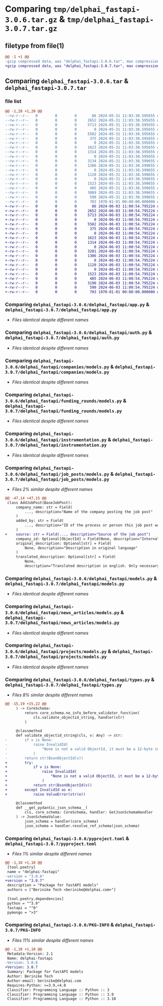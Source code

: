 # Comparing `tmp/delphai_fastapi-3.0.6.tar.gz` & `tmp/delphai_fastapi-3.0.7.tar.gz`

## filetype from file(1)

```diff
@@ -1 +1 @@
-gzip compressed data, was "delphai_fastapi-3.0.6.tar", max compression
+gzip compressed data, was "delphai_fastapi-3.0.7.tar", max compression
```

## Comparing `delphai_fastapi-3.0.6.tar` & `delphai_fastapi-3.0.7.tar`

### file list

```diff
@@ -1,20 +1,20 @@
--rw-r--r--   0        0        0       86 2024-05-31 11:03:38.595655 delphai_fastapi-3.0.6/delphai_fastapi/__init__.py
--rw-r--r--   0        0        0     2652 2024-05-31 11:03:38.595655 delphai_fastapi-3.0.6/delphai_fastapi/app.py
--rw-r--r--   0        0        0     5713 2024-05-31 11:03:38.595655 delphai_fastapi-3.0.6/delphai_fastapi/auth.py
--rw-r--r--   0        0        0        0 2024-05-31 11:03:38.595655 delphai_fastapi-3.0.6/delphai_fastapi/companies/__init__.py
--rw-r--r--   0        0        0     5582 2024-05-31 11:03:38.595655 delphai_fastapi-3.0.6/delphai_fastapi/companies/models.py
--rw-r--r--   0        0        0      375 2024-05-31 11:03:38.595655 delphai_fastapi-3.0.6/delphai_fastapi/decorators.py
--rw-r--r--   0        0        0        0 2024-05-31 11:03:38.595655 delphai_fastapi-3.0.6/delphai_fastapi/funding_rounds/__init__.py
--rw-r--r--   0        0        0     1623 2024-05-31 11:03:38.595655 delphai_fastapi-3.0.6/delphai_fastapi/funding_rounds/models.py
--rw-r--r--   0        0        0     1314 2024-05-31 11:03:38.595655 delphai_fastapi-3.0.6/delphai_fastapi/instrumentation.py
--rw-r--r--   0        0        0        0 2024-05-31 11:03:38.595655 delphai_fastapi-3.0.6/delphai_fastapi/job_posts/__init__.py
--rw-r--r--   0        0        0     3134 2024-05-31 11:03:38.599655 delphai_fastapi-3.0.6/delphai_fastapi/job_posts/models.py
--rw-r--r--   0        0        0     1386 2024-05-31 11:03:38.599655 delphai_fastapi-3.0.6/delphai_fastapi/models.py
--rw-r--r--   0        0        0        0 2024-05-31 11:03:38.599655 delphai_fastapi-3.0.6/delphai_fastapi/news_articles/__init__.py
--rw-r--r--   0        0        0     1120 2024-05-31 11:03:38.599655 delphai_fastapi-3.0.6/delphai_fastapi/news_articles/models.py
--rw-r--r--   0        0        0        0 2024-05-31 11:03:38.599655 delphai_fastapi-3.0.6/delphai_fastapi/projects/__init__.py
--rw-r--r--   0        0        0     1523 2024-05-31 11:03:38.599655 delphai_fastapi-3.0.6/delphai_fastapi/projects/models.py
--rw-r--r--   0        0        0      405 2024-05-31 11:03:38.599655 delphai_fastapi-3.0.6/delphai_fastapi/server.py
--rw-r--r--   0        0        0     3089 2024-05-31 11:03:38.599655 delphai_fastapi-3.0.6/delphai_fastapi/types.py
--rw-r--r--   0        0        0      590 2024-05-31 11:03:38.599655 delphai_fastapi-3.0.6/pyproject.toml
--rw-r--r--   0        0        0      703 1970-01-01 00:00:00.000000 delphai_fastapi-3.0.6/PKG-INFO
+-rw-r--r--   0        0        0       86 2024-06-03 11:00:54.795224 delphai_fastapi-3.0.7/delphai_fastapi/__init__.py
+-rw-r--r--   0        0        0     2652 2024-06-03 11:00:54.795224 delphai_fastapi-3.0.7/delphai_fastapi/app.py
+-rw-r--r--   0        0        0     5713 2024-06-03 11:00:54.795224 delphai_fastapi-3.0.7/delphai_fastapi/auth.py
+-rw-r--r--   0        0        0        0 2024-06-03 11:00:54.795224 delphai_fastapi-3.0.7/delphai_fastapi/companies/__init__.py
+-rw-r--r--   0        0        0     5582 2024-06-03 11:00:54.795224 delphai_fastapi-3.0.7/delphai_fastapi/companies/models.py
+-rw-r--r--   0        0        0      375 2024-06-03 11:00:54.795224 delphai_fastapi-3.0.7/delphai_fastapi/decorators.py
+-rw-r--r--   0        0        0        0 2024-06-03 11:00:54.795224 delphai_fastapi-3.0.7/delphai_fastapi/funding_rounds/__init__.py
+-rw-r--r--   0        0        0     1623 2024-06-03 11:00:54.795224 delphai_fastapi-3.0.7/delphai_fastapi/funding_rounds/models.py
+-rw-r--r--   0        0        0     1314 2024-06-03 11:00:54.795224 delphai_fastapi-3.0.7/delphai_fastapi/instrumentation.py
+-rw-r--r--   0        0        0        0 2024-06-03 11:00:54.795224 delphai_fastapi-3.0.7/delphai_fastapi/job_posts/__init__.py
+-rw-r--r--   0        0        0     3201 2024-06-03 11:00:54.795224 delphai_fastapi-3.0.7/delphai_fastapi/job_posts/models.py
+-rw-r--r--   0        0        0     1386 2024-06-03 11:00:54.795224 delphai_fastapi-3.0.7/delphai_fastapi/models.py
+-rw-r--r--   0        0        0        0 2024-06-03 11:00:54.795224 delphai_fastapi-3.0.7/delphai_fastapi/news_articles/__init__.py
+-rw-r--r--   0        0        0     1120 2024-06-03 11:00:54.795224 delphai_fastapi-3.0.7/delphai_fastapi/news_articles/models.py
+-rw-r--r--   0        0        0        0 2024-06-03 11:00:54.795224 delphai_fastapi-3.0.7/delphai_fastapi/projects/__init__.py
+-rw-r--r--   0        0        0     1523 2024-06-03 11:00:54.795224 delphai_fastapi-3.0.7/delphai_fastapi/projects/models.py
+-rw-r--r--   0        0        0      405 2024-06-03 11:00:54.795224 delphai_fastapi-3.0.7/delphai_fastapi/server.py
+-rw-r--r--   0        0        0     3190 2024-06-03 11:00:54.795224 delphai_fastapi-3.0.7/delphai_fastapi/types.py
+-rw-r--r--   0        0        0      590 2024-06-03 11:00:54.795224 delphai_fastapi-3.0.7/pyproject.toml
+-rw-r--r--   0        0        0      703 1970-01-01 00:00:00.000000 delphai_fastapi-3.0.7/PKG-INFO
```

### Comparing `delphai_fastapi-3.0.6/delphai_fastapi/app.py` & `delphai_fastapi-3.0.7/delphai_fastapi/app.py`

 * *Files identical despite different names*

### Comparing `delphai_fastapi-3.0.6/delphai_fastapi/auth.py` & `delphai_fastapi-3.0.7/delphai_fastapi/auth.py`

 * *Files identical despite different names*

### Comparing `delphai_fastapi-3.0.6/delphai_fastapi/companies/models.py` & `delphai_fastapi-3.0.7/delphai_fastapi/companies/models.py`

 * *Files identical despite different names*

### Comparing `delphai_fastapi-3.0.6/delphai_fastapi/funding_rounds/models.py` & `delphai_fastapi-3.0.7/delphai_fastapi/funding_rounds/models.py`

 * *Files identical despite different names*

### Comparing `delphai_fastapi-3.0.6/delphai_fastapi/instrumentation.py` & `delphai_fastapi-3.0.7/delphai_fastapi/instrumentation.py`

 * *Files identical despite different names*

### Comparing `delphai_fastapi-3.0.6/delphai_fastapi/job_posts/models.py` & `delphai_fastapi-3.0.7/delphai_fastapi/job_posts/models.py`

 * *Files 2% similar despite different names*

```diff
@@ -47,14 +47,15 @@
 class AddJobPost(BaseJobPost):
     company_name: str = Field(
         ..., description="Name of the company posting the job post"
     )
     added_by: str = Field(
         ..., description="ID of the process or person this job post was added by"
     )
+    source: str = Field(..., description="Source of the job post")
     company_id: Optional[ObjectId] = Field(None, description="Internal company ID")
     original_description: Optional[str] = Field(
         None, description="Description in original language"
     )
     translated_description: Optional[str] = Field(
         None,
         description="Translated description in english. Only necessary if original language is not english",
```

### Comparing `delphai_fastapi-3.0.6/delphai_fastapi/models.py` & `delphai_fastapi-3.0.7/delphai_fastapi/models.py`

 * *Files identical despite different names*

### Comparing `delphai_fastapi-3.0.6/delphai_fastapi/news_articles/models.py` & `delphai_fastapi-3.0.7/delphai_fastapi/news_articles/models.py`

 * *Files identical despite different names*

### Comparing `delphai_fastapi-3.0.6/delphai_fastapi/projects/models.py` & `delphai_fastapi-3.0.7/delphai_fastapi/projects/models.py`

 * *Files identical despite different names*

### Comparing `delphai_fastapi-3.0.6/delphai_fastapi/types.py` & `delphai_fastapi-3.0.7/delphai_fastapi/types.py`

 * *Files 8% similar despite different names*

```diff
@@ -15,19 +15,22 @@
     ) -> CoreSchema:
         return core_schema.no_info_before_validator_function(
             cls.validate_objectid_string, handler(str)
         )
 
     @classmethod
     def validate_objectid_string(cls, v: Any) -> str:
-        if v is None:
-            raise InvalidId(
-                "None is not a valid ObjectId, it must be a 12-byte input or a 24-character hex string"
-            )
-        return str(BsonObjectId(v))
+        try:
+            if v is None:
+                raise InvalidId(
+                    "None is not a valid ObjectId, it must be a 12-byte input or a 24-character hex string"
+                )
+            return str(BsonObjectId(v))
+        except InvalidId as e:
+            raise ValueError(str(e))
 
     @classmethod
     def __get_pydantic_json_schema__(
         cls, core_schema: CoreSchema, handler: GetJsonSchemaHandler
     ) -> JsonSchemaValue:
         json_schema = handler(core_schema)
         json_schema = handler.resolve_ref_schema(json_schema)
```

### Comparing `delphai_fastapi-3.0.6/pyproject.toml` & `delphai_fastapi-3.0.7/pyproject.toml`

 * *Files 1% similar despite different names*

```diff
@@ -1,10 +1,10 @@
 [tool.poetry]
 name = "delphai-fastapi"
-version = "3.0.6"
+version = "3.0.7"
 description = "Package for fastAPI models"
 authors = ["Berinike Tech <berinike@delphai.com>"]
 
 [tool.poetry.dependencies]
 python = "^3.9"
 fastapi = "^0"
 pymongo = ">3"
```

### Comparing `delphai_fastapi-3.0.6/PKG-INFO` & `delphai_fastapi-3.0.7/PKG-INFO`

 * *Files 11% similar despite different names*

```diff
@@ -1,10 +1,10 @@
 Metadata-Version: 2.1
 Name: delphai-fastapi
-Version: 3.0.6
+Version: 3.0.7
 Summary: Package for fastAPI models
 Author: Berinike Tech
 Author-email: berinike@delphai.com
 Requires-Python: >=3.9,<4.0
 Classifier: Programming Language :: Python :: 3
 Classifier: Programming Language :: Python :: 3.9
 Classifier: Programming Language :: Python :: 3.10
```

